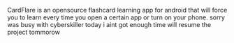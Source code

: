 CardFlare is an opensource flashcard learning app for android that will force you to learn every time you open a certain app or turn on your phone.
sorry was busy with cyberskiller today
i aint got enough time
will resume the project tommorow
